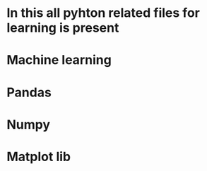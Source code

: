 # In this all pyhton related files for learning is present
# Machine learning 
# Pandas
# Numpy
# Matplot lib
